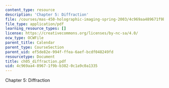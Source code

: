 ```yaml
---
content_type: resource
description: 'Chapter 5: Diffraction'
file: /courses/mas-450-holographic-imaging-spring-2003/4c969aa489671f9bb3820c1a9c0a1335_ch05_diffraction.pdf
file_type: application/pdf
learning_resource_types: []
license: https://creativecommons.org/licenses/by-nc-sa/4.0/
ocw_type: OCWFile
parent_title: Calendar
parent_type: CourseSection
parent_uid: ef5de82e-994f-ffea-6aef-bcdf048249fd
resourcetype: Document
title: ch05_diffraction.pdf
uid: 4c969aa4-8967-1f9b-b382-0c1a9c0a1335
---
```

Chapter 5: Diffraction